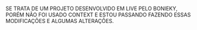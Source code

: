 SE TRATA DE UM PROJETO DESENVOLVIDO EM LIVE PELO BONIEKY, 
PORÉM NÃO FOI USADO CONTEXT E ESTOU PASSANDO FAZENDO ESSAS
 MODIFICAÇÕES E ALGUMAS ALTERAÇÕES.